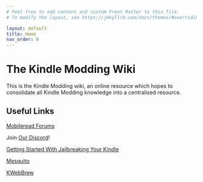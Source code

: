 ```yaml
---
# Feel free to add content and custom Front Matter to this file.
# To modify the layout, see https://jekyllrb.com/docs/themes/#overriding-theme-defaults

layout: default
title: Home
nav_order: 0
---
```


# The Kindle Modding Wiki
This is the Kindle Modding wiki, an online resource which hopes to consolidate all Kindle Modding knowledge into a centralised resource.

## Useful Links
[Mobileread Forums](https://www.mobileread.com/forums/forumdisplay.php?f=150)

Join [Our Discord](https://dsc.gg/kindle-modding)!

[Getting Started With Jailbreaking Your Kindle]()

[Mesquito]()

[KWebBrew]()